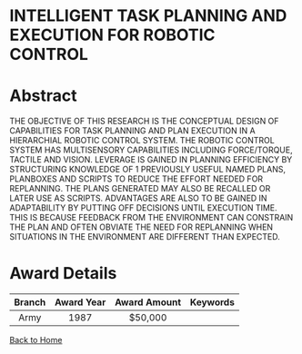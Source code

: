 
INTELLIGENT TASK PLANNING AND EXECUTION FOR ROBOTIC CONTROL
===========================================================

# Abstract


THE OBJECTIVE OF THIS RESEARCH IS THE CONCEPTUAL DESIGN OF CAPABILITIES FOR TASK PLANNING AND PLAN EXECUTION IN A HIERARCHIAL ROBOTIC CONTROL SYSTEM. THE ROBOTIC CONTROL SYSTEM HAS MULTISENSORY CAPABILITIES INCLUDING FORCE/TORQUE, TACTILE AND VISION. LEVERAGE IS GAINED IN PLANNING EFFICIENCY BY STRUCTURING KNOWLEDGE OF 1 PREVIOUSLY USEFUL NAMED PLANS, PLANBOXES AND SCRIPTS TO REDUCE THE EFFORT NEEDED FOR REPLANNING. THE PLANS GENERATED MAY ALSO BE RECALLED OR LATER USE AS SCRIPTS. ADVANTAGES ARE ALSO TO BE GAINED IN ADAPTABILITY BY PUTTING OFF DECISIONS UNTIL EXECUTION TIME. THIS IS BECAUSE FEEDBACK FROM THE ENVIRONMENT CAN CONSTRAIN THE PLAN AND OFTEN OBVIATE THE NEED FOR REPLANNING WHEN SITUATIONS IN THE ENVIRONMENT ARE DIFFERENT THAN EXPECTED.  

# Award Details

|Branch|Award Year|Award Amount|Keywords|
| :---: | :---: | :---: | :---: |
|Army|1987|$50,000||
  
  


[Back to Home](https://github.com/chrischow/dod_sbir_awards#898)